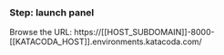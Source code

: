 ### Step: launch panel

Browse the URL:
https://[[HOST_SUBDOMAIN]]-8000-[[KATACODA_HOST]].environments.katacoda.com/
